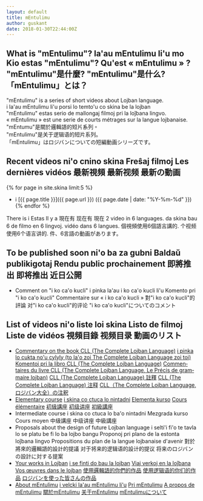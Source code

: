 ```yaml
---
layout: default
title: mEntulimu
author: guskant
date: 2018-01-30T22:44:00Z
---
```

## <span lang="en">What is "mEntulimu"?</span> <span lang="jbo">la'au mEntulimu li'u mo</span> <span lang="epo">Kio estas "mEntulimu"?</span> <span lang="fr">Qu'est « mEntulimu » ?</span> <span lang="zh-Hant">"mEntulimu"是什麼?</span> <span lang="zh-Hans">"mEntulimu"是什么?</span> <span lang="ja">「mEntulimu」とは？</span>

<div lang="en">"mEntulimu" is a series of short videos about Lojban language.</div>
<div lang="jbo">i la'au mEntulimu li'u porsi lo temto'u co skina be la lojban</div>
<div lang="epo">"mEntulimu" estas serio de mallongaj filmoj pri la loĵbana lingvo.</div>
<div lang="fr">« mEntulimu » est une serie de courts métrages sur la langue lojbanaise.</div>
<div lang="zh-Hant">"mEntumu"是關於邏輯語的短片系列。</div>
<div lang="zh-Hans">"mEntulimu"是关于逻辑语的短片系列。</div>
<div lang="ja">「mEntulimu」はロジバンについての短編動画シリーズです。</div>

## <span lang="en">Recent videos</span> <span lang="jbo">ni'o cnino skina</span> <span lang="epo">Freŝaj filmoj</span> <span lang="fr">Les dernières vidéos</span> <span lang="zh-Hant">最新視頻</span> <span lang="zh-Hans">最新视频</span> <span lang="ja">最新の動画</span>

  {% for page in site.skina limit:5 %}
- i [{{ page.title }}]({{ page.url }}) ({{ page.date | date: "%Y-%m-%d" }}) {% endfor %}

<span lang="en">There is</span> <!--
--><span lang="jbo">i</span> <!--
--><span lang="epo">Estas</span> <!--
--><span lang="fr">Il y a</span> <!--
--><span lang="zh-Hant">現在有</span> <!--
--><span lang="zh-Hans">现在有</span> <!--
--><span lang="ja">現在</span> 2<!--
{% assign counter = 1 %}{% for item in site.skina.pages %}{% unless item.published == false %}{% assign counter=counter | plus:1 %}{% endunless %}{% endfor %}{{ counter }}
--><span lang="en"> video in 6 languages.</span> <!--
--><span lang="jbo"> da skina bau 6 de</span> <!--
--><span lang="epo"> filmo en 6 lingvoj.</span> <!--
--><span lang="fr"> vidéo dans 6 langues.</span> <!--
--><span lang="zh-Hant">個視頻使用6個語言講的.</span> <!--
--><span lang="zh-Hans">个视频使用6个语言讲的.</span> <!--
--><span lang="ja">件、6言語の動画があります。</span>
 
## <span lang="en">To be published soon</span> <span lang="jbo">ni'o ba za gubni</span> <span lang="epo">Baldaŭ publikigotaj</span> <span lang="fr">Rendu public prochainement</span> <span lang="zh-Hant">即將推出</span> <span lang="zh-Hans">即将推出</span> <span lang="ja">近日公開</span>

- <span lang="en">Comment on "i ko ca'o kucli"</span> <!--
--><span lang="jbo">i pinka la'au i ko ca'o kucli li'u</span> <!--
--><span lang="epo">Komento pri "i ko ca'o kucli"</span> <!--
--><span lang="fr">Commentaire sur « i ko ca'o kucli »</span> <!--
--><span lang="zh-Hant">對"i ko ca'o kucli"的評論</span> <!--
--><span lang="zh-Hans">对"i ko ca'o kucli"的评论</span> <!--
--><span lang="ja">"i ko ca'o kucli"についてのコメント</span>

## <span lang="en">List of videos</span> <span lang="jbo">ni'o liste loi skina</span> <span lang="epo">Listo de filmoj</span> <span lang="fr">Liste de vidéos</span> <span lang="zh-Hant">視頻目錄</span> <span lang="zh-Hans">视频目录</span> <span lang="ja">動画のリスト</span>

- <span lang="en">[Commentary on the book CLL (The Complete Lojban Language)](cll.html)</span> <!--
--><span lang="jbo">[i pinka lo cukta no'u cylyly (to la'o zoi The Complete Lojban Language zoi toi)](cll.html)</span> <!--
--><span lang="epo">[Komentoj pri la libro CLL (The Complete Lojban Language)](cll.html)</span> <!--
--><span lang="fr">[Commentaires du livre CLL (The Complete Lojban Language, Le Précis de grammaire lojban)](cll.html)</span> <!--
--><span lang="zh-Hant">[CLL (The Complete Lojban Language) 註釋](cll.html)</span> <!--
--><span lang="zh-Hans">[CLL (The Complete Lojban Language) 注释](cll.html)</span> <!--
--><span lang="ja">[CLL（The Complete Lojban Language, ロジバン大全）の注釈](cll.html)</span>
- <span lang="en">[Elementary course](nintadni.html)</span> <!--
--><span lang="jbo">[i skina co ctuca lo nintadni](nintadni.html)</span> <!--
--><span lang="epo">[Elementa kurso](nintadni.html)</span> <!--
--><span lang="fr">[Cours élémentaire](nintadni.html)</span> <!--
--><span lang="zh-Hant">[初級講座](nintadni.html)</span> <!--
--><span lang="zh-Hans">[初级讲座](nintadni.html)</span> <!--
--><span lang="ja">[初級講座](nintadni.html)</span>
- <span lang="en">Intermediate course</span> <!--
--><span lang="jbo">i skina co ctuca lo ba'o nintadni</span> <!--
--><span lang="epo">Mezgrada kurso</span> <!--
--><span lang="fr">Cours moyen</span> <!--
--><span lang="zh-Hant">中級講座</span> <!--
--><span lang="zh-Hans">中级讲座</span> <!--
--><span lang="ja">中級講座</span>
- <span lang="en">Proposals about the design of future Lojban language</span> <!--
--><span lang="jbo">i selti'i fi'o te tavla lo se platu be fi lo ba lojbo bangu</span> <!--
--><span lang="epo">Proponoj pri plano de la estonta loĵbana lingvo</span> <!--
--><span lang="fr">Propositions du plan de la langue lojbanaise d'avenir</span> <!--
--><span lang="zh-Hant">對於將來的邏輯語的設計的提議</span> <!--
--><span lang="zh-Hans">对于将来的逻辑语的設计的提议</span> <!--
--><span lang="ja">将来のロジバンの設計に対する提案</span>
- <span lang="en">[Your works in Lojban](larcu.html)</span> <!--
--><span lang="jbo">[i se finti do bau la lojban](larcu.html)</span> <!--
--><span lang="epo">[Viaj verkoj en la loĵbana](larcu.html)</span> <!--
--><span lang="fr">[Vos œuvres dans le lojban](larcu.html)</span> <!--
--><span lang="zh-Hant">[使用邏輯語的你們的作品](larcu.html)</span> <!--
--><span lang="zh-Hans">[使用逻辑语的你们的作品](larcu.html)</span> <!--
--><span lang="ja">[ロジバンを使った皆さんの作品](larcu.html)</span>
- <span lang="en">[About mEntulimu](tavlafidei.html)</span> <!--
--><span lang="jbo">[i velcki la'au mEntulimu li'u](tavlafidei.html)</span> <!--
--><span lang="epo">[Pri mEntulimu](tavlafidei.html)</span> <!--
--><span lang="fr">[A propos de mEntulimu](tavlafidei.html)</span> <!--
--><span lang="zh-Hant">[關於mEntulimu](tavlafidei.html)</span> <!--
--><span lang="zh-Hans">[关于mEntulimu](tavlafidei.html)</span> <!--
--><span lang="ja">[mEntulimuについて](tavlafidei.html)</span>

